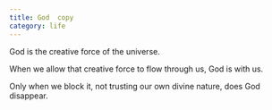 ```yaml
---
title: God  copy
category: life
---
```


God is the creative force of the universe.

When we allow that creative force
to flow through us,
God is with us.

Only when we block it,
not trusting our own divine nature,
does God disappear.

